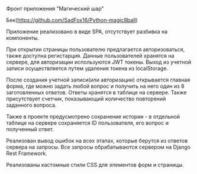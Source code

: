 Фронт приложения "Магический шар"

Бек(https://github.com/SadFox16/Python-magic8ball)

Приложение реализовано в виде SPA, отсутствует разбивка на компоненты.

При открытии страницы пользователю предлагается авторизоваться, также доступна регистарция. Данные пользователей хранятся на сервере, для авторизации используются JWT токены. Выход из учетной записи осуществляется путем удаления токена из localStorage.

После создания учетной записи(или авторизации) открывается главная форма, где можно задать любой вопрос и получить на него один из 8 заготовленных ответов. Ответы хранятся в таблице на сервере. Также присутствует счетчик, показывающий количество повторений заданного вопроса.

Также в проекте предусмотрено сохранение истории - в отдельной таблице на сервере сохраняется ID пользователя, его вопрос и полученный ответ.

Реализован вывод ошибок на всех этапах, которые берутся из ответов сервера на запросы. Все запросы обрабатываются сервером на Django Rest Framework.

Реализованы кастомные стили CSS для элементов форм и страницы.
